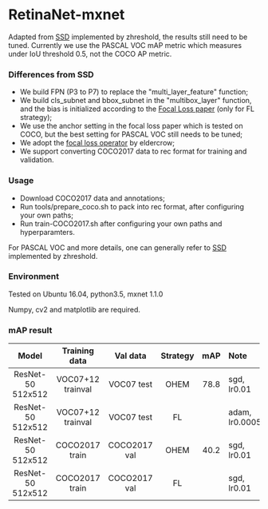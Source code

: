# RetinaNet-mxnet
Adapted from [SSD](https://github.com/zhreshold/mxnet-ssd) implemented by zhreshold, the results still need to be tuned. Currently we use the PASCAL VOC mAP metric which measures under IoU threshold 0.5, not the COCO AP metric.
### Differences from SSD
* We build FPN (P3 to P7) to replace the "multi_layer_feature" function;
* We build cls_subnet and bbox_subnet in the "multibox_layer" function, and the bias is initialized according to the [Focal Loss paper](https://arxiv.org/abs/1708.02002) (only for FL strategy);
* We use the anchor setting in the focal loss paper which is tested on COCO, but the best setting for PASCAL VOC still needs to be tuned;
* We adopt the [focal loss operator](https://github.com/eldercrow/focal_loss_mxnet_ssd) by eldercrow;
* We support converting COCO2017 data to rec format for training and validation.

### Usage
* Download COCO2017 data and annotations;
* Run tools/prepare_coco.sh to pack into rec format, after configuring your own paths;
* Run train-COCO2017.sh after configuring your own paths and hyperparamters.

For PASCAL VOC and more details, one can generally refer to [SSD](https://github.com/zhreshold/mxnet-ssd) implemented by zhreshold.

### Environment
Tested on Ubuntu 16.04, python3.5, mxnet 1.1.0

Numpy, cv2 and matplotlib are required.

### mAP result
|    Model    |    Training data    |    Val data    |    Strategy    |    mAP    |    Note    |
|:----------------:|:---------------:|:------------:|:---------------:|:------:|:---------------|
| ResNet-50 512x512 | VOC07+12 trainval | VOC07 test | OHEM | 78.8 | sgd, lr0.01 |
| ResNet-50 512x512 | VOC07+12 trainval | VOC07 test | FL |  | adam, lr0.0005 |
| ResNet-50 512x512 | COCO2017 train | COCO2017 val | OHEM | 40.2 | sgd, lr0.01 |
| ResNet-50 512x512 | COCO2017 train | COCO2017 val | FL |  | sgd, lr0.01 |
